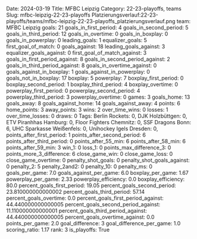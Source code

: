 Date: 2024-03-19
Title: MFBC Leipzig
Category: 22-23-playoffs, teams
Slug: mfbc-leipzig-22-23-playoffs
Platzierungsverlauf:22-23-playoffs/teams/mfbc-leipzig-22-23-playoffs_platzierungsverlauf.png
team: MFBC Leipzig
goals: 21
goals_in_first_period: 4
goals_in_second_period: 5
goals_in_third_period: 12
goals_in_overtime: 0
goals_in_boxplay: 0
goals_in_powerplay: 0
leading_goals: 1
equalizer_goals: 5
first_goal_of_match: 0
goals_against: 18
leading_goals_against: 3
equalizer_goals_against: 0
first_goal_of_match_against: 3
goals_in_first_period_against: 8
goals_in_second_period_against: 2
goals_in_third_period_against: 8
goals_in_overtime_against: 0
goals_against_in_boxplay: 1
goals_against_in_powerplay: 0
goals_not_in_boxplay: 17
boxplay: 5
powerplay: 7
boxplay_first_period: 0
boxplay_second_period: 1
boxplay_third_period: 4
boxplay_overtime: 0
powerplay_first_period: 0
powerplay_second_period: 4
powerplay_third_period: 3
powerplay_overtime: 0
games: 3
goals_home: 13
goals_away: 8
goals_against_home: 14
goals_against_away: 4
points: 6
home_points: 3
away_points: 3
wins: 2
over_time_wins: 0
losses: 1
over_time_losses: 0
draws: 0
Tags:  Berlin Rockets: 0,  DJK Holzbüttgen: 0,  ETV Piranhhas Hamburg: 0,  Floor Fighters Chemnitz: 0,  SSF Dragons Bonn: 6,  UHC Sparkasse Weißenfels: 0,  Unihockey Igels Dresden: 0,
points_after_first_period: 1
points_after_second_period: 6
points_after_third_period: 0
points_after_55_min: 6
points_after_58_min: 6
points_after_59_min: 3
win_1: 0
loss_1: 0
points_max_difference_3: 0
points_more_3_difference: 6
close_game_win: 0
close_game_loss: 0
close_game_overtime: 0
penalty_shot_goals: 0
penalty_shot_goals_against: 0
penalty_2: 5
penalty_2and2: 0
penalty_10: 0
penalty_ms: 0
goals_per_game: 7.0
goals_against_per_game: 6.0
boxplay_per_game: 1.67
powerplay_per_game: 2.33
powerplay_efficiency: 0.0
boxplay_efficiency: 80.0
percent_goals_first_period: 19.05
percent_goals_second_period: 23.810000000000002
percent_goals_third_period: 57.14
percent_goals_overtime: 0.0
percent_goals_first_period_against: 44.440000000000005
percent_goals_second_period_against: 11.110000000000001
percent_goals_third_period_against: 44.440000000000005
percent_goals_overtime_against: 0.0
points_per_game: 2.0
goal_difference: 3
goal_difference_per_game: 1.0
scoring_ratio: 1.17
rank: 3
is_playoffs: True
